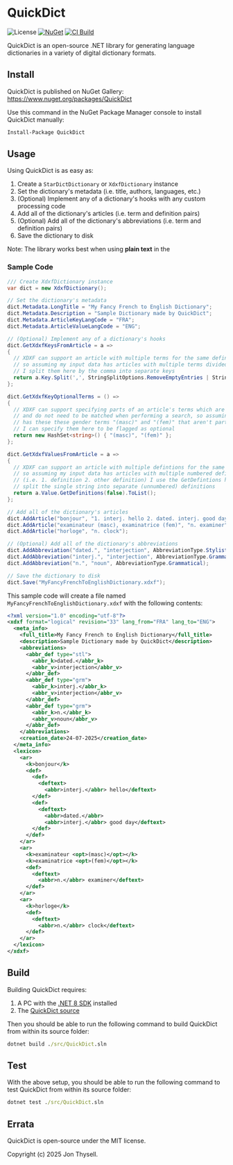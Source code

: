 # QuickDict #

![License](https://img.shields.io/github/license/jonthysell/QuickDict.svg) [![NuGet](https://img.shields.io/nuget/v/QuickDict.svg)](https://www.nuget.org/packages/QuickDict) [![CI Build](https://github.com/jonthysell/QuickDict/actions/workflows/ci.yml/badge.svg)](https://github.com/jonthysell/QuickDict/actions/workflows/ci.yml)

QuickDict is an open-source .NET library for generating language dictionaries in a variety of digital dictionary formats.

## Install ##

QuickDict is published on NuGet Gallery: https://www.nuget.org/packages/QuickDict

Use this command in the NuGet Package Manager console to install QuickDict manually:

```ps
Install-Package QuickDict
```

## Usage ##

Using QuickDict is as easy as:

1. Create a `StarDictDictionary` or `XdxfDictionary` instance
2. Set the dictionary's metadata (i.e. title, authors, languages, etc.)
3. (Optional) Implement any of a dictionary's hooks with any custom processing code
4. Add all of the dictionary's articles (i.e. term and definition pairs)
5. (Optional) Add all of the dictionary's abbreviations (i.e. term and definition pairs)
6. Save the dictionary to disk

Note: The library works best when using **plain text** in the 

### Sample Code ###

```cs
/// Create XdxfDictionary instance
var dict = new XdxfDictionary();

// Set the dictionary's metadata
dict.Metadata.LongTitle = "My Fancy French to English Dictionary";
dict.Metadata.Description = "Sample Dictionary made by QuickDict";
dict.Metadata.ArticleKeyLangCode = "FRA";
dict.Metadata.ArticleValueLangCode = "ENG";

// (Optional) Implement any of a dictionary's hooks
dict.GetXdxfKeysFromArticle = a =>
{
  // XDXF can support an article with multiple terms for the same defintions,
  // so assuming my input data has articles with multiple terms divided by commas,
  // I split them here by the comma into separate keys
  return a.Key.Split(',', StringSplitOptions.RemoveEmptyEntries | StringSplitOptions.TrimEntries).ToList();
};

dict.GetXdxfKeyOptionalTerms = () =>
{
  // XDXF can support specifying parts of an article's terms which are "optional",
  // and do not need to be matched when performing a search, so assuming my input data
  // has these these gender terms "(masc)" and "(fem)" that aren't part of the actual word
  // I can specify them here to be flagged as optional
  return new HashSet<string>() { "(masc)", "(fem)" };
};

dict.GetXdxfValuesFromArticle = a =>
{
  // XDXF can support an article with multiple defintions for the same terms,
  // so assuming my input data has articles with multiple numbered definitions
  // (i.e. 1. definition 2. other definition) I use the GetDefintions helper to
  // split the single string into separate (unnumbered) definitions
  return a.Value.GetDefinitions(false).ToList();
};

// Add all of the dictionary's articles
dict.AddArticle("bonjour", "1. interj. hello 2. dated. interj. good day");
dict.AddArticle("examinateur (masc), examinatrice (fem)", "n. examiner");
dict.AddArticle("horloge", "n. clock");

// (Optional) Add all of the dictionary's abbreviations
dict.AddAbbreviation("dated.", "interjection", AbbreviationType.Stylistic);
dict.AddAbbreviation("interj.", "interjection", AbbreviationType.Grammatical);
dict.AddAbbreviation("n.", "noun", AbbreviationType.Grammatical);

// Save the dictionary to disk
dict.Save("MyFancyFrenchToEnglishDictionary.xdxf");
```

This sample code will create a file named `MyFancyFrenchToEnglishDictionary.xdxf` with the following contents:

```xml
<?xml version="1.0" encoding="utf-8"?>
<xdxf format="logical" revision="33" lang_from="FRA" lang_to="ENG">
  <meta_info>
    <full_title>My Fancy French to English Dictionary</full_title>
    <description>Sample Dictionary made by QuickDict</description>
    <abbreviations>
      <abbr_def type="stl">
        <abbr_k>dated.</abbr_k>
        <abbr_v>interjection</abbr_v>
      </abbr_def>
      <abbr_def type="grm">
        <abbr_k>interj.</abbr_k>
        <abbr_v>interjection</abbr_v>
      </abbr_def>
      <abbr_def type="grm">
        <abbr_k>n.</abbr_k>
        <abbr_v>noun</abbr_v>
      </abbr_def>
    </abbreviations>
    <creation_date>24-07-2025</creation_date>
  </meta_info>
  <lexicon>
    <ar>
      <k>bonjour</k>
      <def>
        <def>
          <deftext>
            <abbr>interj.</abbr> hello</deftext>
        </def>
        <def>
          <deftext>
            <abbr>dated.</abbr>
            <abbr>interj.</abbr> good day</deftext>
        </def>
      </def>
    </ar>
    <ar>
      <k>examinateur <opt>(masc)</opt></k>
      <k>examinatrice <opt>(fem)</opt></k>
      <def>
        <deftext>
          <abbr>n.</abbr> examiner</deftext>
      </def>
    </ar>
    <ar>
      <k>horloge</k>
      <def>
        <deftext>
          <abbr>n.</abbr> clock</deftext>
      </def>
    </ar>
  </lexicon>
</xdxf>
```

## Build ##

Building QuickDict requires:

1. A PC with the [.NET 8 SDK](https://dotnet.microsoft.com/download/dotnet/8.0) installed
2. The [QuickDict source](https://github.com/jonthysell/QuickDict)

Then you should be able to run the following command to build QuickDict from within its source folder:

```cmd
dotnet build ./src/QuickDict.sln
```

## Test ##

With the above setup, you should be able to run the following command to test QuickDict from within its source folder:

```cmd
dotnet test ./src/QuickDict.sln
```

## Errata ##

QuickDict is open-source under the MIT license.

Copyright (c) 2025 Jon Thysell.
